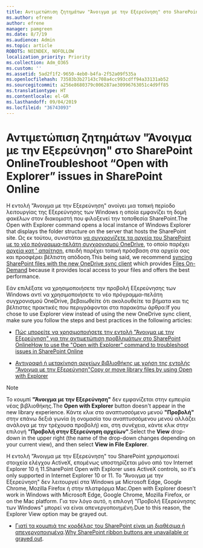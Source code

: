 ```yaml
---
title: Αντιμετώπιση ζητημάτων "Άνοιγμα με την Εξερεύνηση" στο SharePoint Online
ms.author: efrene
author: efrene
manager: pamgreen
ms.date: 8/7/19
ms.audience: Admin
ms.topic: article
ROBOTS: NOINDEX, NOFOLLOW
localization_priority: Priority
ms.collection: Adm_O365
ms.custom: ''
ms.assetid: 5ad2f1f2-9650-4eb0-b4fa-2f52a09f535a
ms.openlocfilehash: 73583b3b27143c708a4cc993cdff94a33131ab52
ms.sourcegitcommit: a256e8680379c006287ae30996763051c4d9ff85
ms.translationtype: HT
ms.contentlocale: el-GR
ms.lasthandoff: 09/04/2019
ms.locfileid: "36743093"
---
```

# <a name="troubleshoot-open-with-explorer-issues-in-sharepoint-online"></a><span data-ttu-id="8f931-102">Αντιμετώπιση ζητημάτων "Άνοιγμα με την Εξερεύνηση" στο SharePoint Online</span><span class="sxs-lookup"><span data-stu-id="8f931-102">Troubleshoot “Open with Explorer” issues in SharePoint Online</span></span>

<span data-ttu-id="8f931-103">Η εντολή "Άνοιγμα με την Εξερεύνηση" ανοίγει μια τοπική περίοδο λειτουργίας της Εξερεύνησης των Windows η οποία εμφανίζει τη δομή φακέλων στον διακομιστή που φιλοξενεί την τοποθεσία SharePoint.</span><span class="sxs-lookup"><span data-stu-id="8f931-103">The Open with Explorer command opens a local instance of Windows Explorer that displays the folder structure on the server that hosts the SharePoint site.</span></span> <span data-ttu-id="8f931-104">Ως εκ τούτου, συνιστάται [να συγχρονίζετε τα αρχεία του SharePoint με το νέο πρόγραμμα-πελάτη συγχρονισμού OneDrive](https://support.office.com/article/sync-sharepoint-files-with-the-new-onedrive-sync-client-6de9ede8-5b6e-4503-80b2-6190f3354a88), </a>το οποίο παρέχει [αρχεία κατ ' απαίτηση,](https://support.office.com/article/learn-about-onedrive-files-on-demand-0e6860d3-d9f3-4971-b321-7092438fb38e) επειδή παρέχει τοπική πρόσβαση στα αρχεία σας και προσφέρει βέλτιστη απόδοση.</span><span class="sxs-lookup"><span data-stu-id="8f931-104">This being said, we recommend [syncing SharePoint files with the new OneDrive sync client](https://support.office.com/article/sync-sharepoint-files-with-the-new-onedrive-sync-client-6de9ede8-5b6e-4503-80b2-6190f3354a88)</a> which provides [Files On-Demand](https://support.office.com/article/learn-about-onedrive-files-on-demand-0e6860d3-d9f3-4971-b321-7092438fb38e) because it provides local access to your files and offers the best performance.</span></span>


<span data-ttu-id="8f931-105">Εάν επιλέξατε να χρησιμοποιήσετε την προβολή Εξερεύνησης των Windows αντί να χρησιμοποιήσετε το νέο πρόγραμμα-πελάτη συγχρονισμού OneDrive, βεβαιωθείτε ότι ακολουθείτε τα βήματα και τις βέλτιστες πρακτικές που περιγράφονται στα παρακάτω άρθρα:</span><span class="sxs-lookup"><span data-stu-id="8f931-105">If you chose to use Explorer view instead of using the new OneDrive sync client, make sure you follow the steps and best practices in the following articles:</span></span>

- [<span data-ttu-id="8f931-106">Πώς μπορείτε να χρησιμοποιήσετε την εντολή "Άνοιγμα με την Εξερεύνηση" για την αντιμετώπιση προβλημάτων στο SharePoint Online</span><span class="sxs-lookup"><span data-stu-id="8f931-106">How to use the "Open with Explorer" command to troubleshoot issues in SharePoint Online</span></span>](https://docs.microsoft.com/sharepoint/support/lists-and-libraries/troubleshoot-issues-using-open-with-explorer)

- [<span data-ttu-id="8f931-107">Αντιγραφή ή μετακίνηση αρχείων βιβλιοθήκης με χρήση της εντολής "Άνοιγμα με την Εξερεύνηση"</span><span class="sxs-lookup"><span data-stu-id="8f931-107">Copy or move library files by using Open with Explorer</span></span>](https://support.office.com/article/copy-or-move-library-files-by-using-open-with-explorer-aaee7bfb-e2a1-42ee-8fc0-bcc0754f04d2)

> [!Note]  
> <span data-ttu-id="8f931-108">Το κουμπί **"Άνοιγμα με την Εξερεύνηση"** δεν εμφανίζεται στην εμπειρία νέας βιβλιοθήκης.</span><span class="sxs-lookup"><span data-stu-id="8f931-108">The **Open with Explorer** button doesn't appear in the new library experience.</span></span> <span data-ttu-id="8f931-109">Κάντε κλικ στο αναπτυσσόμενο μενού **"Προβολή"** στην επάνω δεξιά γωνία (η ονομασία του αναπτυσσόμενου μενού αλλάζει ανάλογα με την τρέχουσα προβολή) και, στη συνέχεια, κάντε κλικ στην επιλογή **"Προβολή στην Εξερεύνηση αρχείων"**.</span><span class="sxs-lookup"><span data-stu-id="8f931-109">Select the **View** drop-down in the upper right (the name of the drop-down changes depending on your current view), and then select **View in File Explorer**.</span></span>
>
 ><span data-ttu-id="8f931-110">Η εντολή "Άνοιγμα με την Εξερεύνηση" του SharePoint χρησιμοποιεί στοιχεία ελέγχου ActiveX, επομένως υποστηρίζεται μόνο από τον Internet Explorer 10 ή 11.</span><span class="sxs-lookup"><span data-stu-id="8f931-110">SharePoint Open with Explorer uses ActiveX controls, so it's only supported in Internet Explorer 10 or 11.</span></span> <span data-ttu-id="8f931-111">Το "Άνοιγμα με την Εξερεύνηση" δεν λειτουργεί στα Windows με Microsoft Edge, Google Chrome, Mozilla Firefox ή στην πλατφόρμα Mac.</span><span class="sxs-lookup"><span data-stu-id="8f931-111">Open with Explorer doesn't work in Windows with Microsoft Edge, Google Chrome, Mozilla Firefox, or on the Mac platform.</span></span> <span data-ttu-id="8f931-112">Για τον λόγο αυτό, η επιλογή "Προβολή Εξερεύνησης των Windows" μπορεί να είναι απενεργοποιημένη.</span><span class="sxs-lookup"><span data-stu-id="8f931-112">Due to this reason, the Explorer View option may be grayed out.</span></span>
>
> - <span data-ttu-id="8f931-113">[Γιατί τα κουμπιά της κορδέλας του SharePoint είναι μη διαθέσιμα ή απενεργοποιημένα](https://support.office.com/article/Why-SharePoint-ribbon-buttons-are-unavailable-48b0939a-2efb-4e79-b5e8-b2c4cb5d04ca).</span><span class="sxs-lookup"><span data-stu-id="8f931-113">[Why SharePoint ribbon buttons are unavailable or grayed out](https://support.office.com/article/Why-SharePoint-ribbon-buttons-are-unavailable-48b0939a-2efb-4e79-b5e8-b2c4cb5d04ca).</span></span>
  

